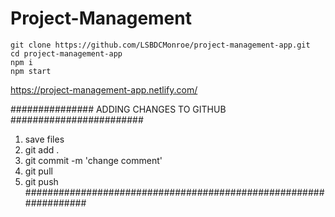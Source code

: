 # Project-Management <br>

```
git clone https://github.com/LSBDCMonroe/project-management-app.git
cd project-management-app
npm i
npm start
```

https://project-management-app.netlify.com/


############### ADDING CHANGES TO GITHUB ########################
1. save files
2. git add .
3. git commit -m 'change comment' 
4. git pull 
5. git push 
#################################################################

